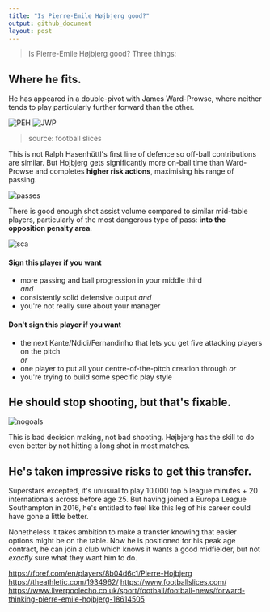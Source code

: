 ```yaml
---
title: "Is Pierre-Emile Højbjerg good?"
output: github_document
layout: post
---
```


> Is Pierre-Emile Højbjerg good? Three things:

## Where he fits.
He has appeared in a double-pivot with James Ward-Prowse, where neither tends to play particularly further forward than the other. 

![PEH]({{site.baseurl}}/images/2020-8-1-is-hojbjerg-good/PEH.png) ![JWP]({{site.baseurl}}/images/2020-8-1-is-hojbjerg-good/JWP.png)
> source: football slices

This is not Ralph Hasenhüttl's first line of defence so off-ball contributions are similar. But Hojbjerg gets significantly more on-ball time than Ward-Prowse and completes **higher risk actions**, maximising his range of passing.

![passes]({{site.baseurl}}/images/2020-8-1-is-hojbjerg-good/passes.png)

There is good enough shot assist volume compared to similar mid-table players, particularly of the most dangerous type of pass: **into the opposition penalty area**.

![sca]({{site.baseurl}}/images/2020-8-1-is-hojbjerg-good/sca.png)

#### Sign this player if you want
* more passing and ball progression in your middle third  
	*and*  
* consistently solid defensive output
	*and*
* you're not really sure about your manager

#### Don't sign this player if you want
* the next Kante/Ndidi/Fernandinho that lets you get five attacking players on the pitch  
	*or*  
* one player to put all your centre-of-the-pitch creation through
	*or*
* you're trying to build some specific play style

## He should stop shooting, but that's fixable.

![nogoals]({{site.baseurl}}/images/2020-8-1-is-hojbjerg-good/playernogoals.png)

This is bad decision making, not bad shooting. Højbjerg has the skill to do even better by not hitting a long shot in most matches.

## He's taken impressive risks to get this transfer.

Superstars excepted, it's unusual to play 10,000 top 5 league minutes + 20 internationals across before age 25. But having joined a Europa League Southampton in 2016, he's entitled to feel like this leg of his career could have gone a little better.

Nonetheless it takes ambition to make a transfer knowing that easier options might be on the table.  Now he is positioned for his peak age contract, he can join a club which knows it wants a good midfielder, but not *exactly* sure what they want him to do.

https://fbref.com/en/players/8b04d6c1/Pierre-Hojbjerg
https://theathletic.com/1934962/
https://www.footballslices.com/
https://www.liverpoolecho.co.uk/sport/football/football-news/forward-thinking-pierre-emile-hojbjerg-18614505
